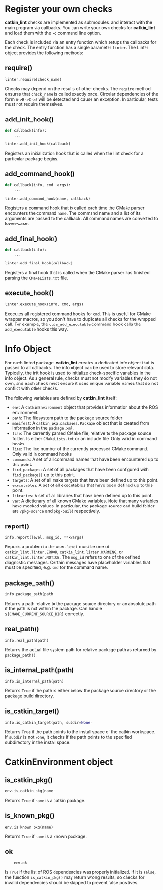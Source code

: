 # Register your own checks

**catkin_lint** checks are implemented as
submodules, and interact with the main program
via callbacks. You can write your own checks for
**catkin_lint** and load them with the `-c` command line option.

Each check is included via an entry function which setups
the callbacks for the check. The entry function has a single
parameter `linter`. The Linter object provides the following
methods:

## require()

```python
linter.require(check_name)
```
Checks may depend on the results of other checks.
The `require` method ensures that `check_name`
is called exactly once. Circular dependencies of the
form `A->B->C->A` will be detected and cause an
exception. In particular, tests must not require themselves.


## add_init_hook()

```python
def callback(info):
    ...

linter.add_init_hook(callback)
```
Registers an initialization hook that is called when
the lint check for a particular package begins.


## add_command_hook()

```python
def callback(info, cmd, args):
    ...

linter.add_command_hook(name, callback)
```
Registers a command hook that is called each time the
CMake parser encounters the command `name`. The command
name and a list of its arguments are passed to the callback.
All command names are converted to lower-case.


## add_final_hook()

```python
def callback(info):
    ...

linter.add_final_hook(callback)
```
Registers a final hook that is called when the CMake parser
has finished parsing the `CMakeLists.txt` file.


## execute_hook()

```python
linter.execute_hook(info, cmd, args)
```
Executes all registered command hooks for `cmd`. This is useful
for CMake wrapper macros, so you don't have to duplicate all checks
for the wrapped call. For example, the `cuda_add_executable`
command hook calls the `add_executable` hooks this way.


# Info Object

For each linted package, **catkin_lint** creates a
dedicated info object that is passed to all callbacks.
The info object can be used to store relevant data.
Typically, the init hook is used to initialize check-specific
variables in the info object. As a general rule, checks must not
modify variables they do not own, and each check must ensure it
uses unique variable names that do not conflict with other checks.

The following variables are defined by **catkin_lint** itself:

- `env`:
    A `CatkinEnvironment` object that provides information about
    the ROS environment.
- `path`:
    The filesystem path to the package source folder
- `manifest`:
    A `catkin_pkg.packages.Package` object that is created from
    information in the `package.xml`.
- `file`:
    The currently parsed CMake file, relative to the package source
    folder. Is either `CMakeLists.txt` or an include file. Only
    valid in command hooks.
- `line`:
    The line number of the currently processed CMake command. Only
    valid in command hooks.
- `commands`:
    A set of all command names that have been encountered up to this point.
- `find_packages`:
    A set of all packages that have been configured with `find_package()`
    up to this point.
- `targets`:
    A set of all make targets that have been defined up to this point.
- `executables`:
    A set of all executables that have been defined up to this point.
- `libraries`:
    A set of all libraries that have been defined up to this point.
- `var`:
    A dictionary of all known CMake variables. Note that many variables
    have mocked values. In particular, the package source and build folder
    are `/pkg-source` and `pkg-build` respectively.


## report()

```python
info.report(level, msg_id, **kwargs)
```
Reports a problem to the user. `level` must be one of
`catkin_lint.linter.ERROR`, `catkin_lint.linter.WARNING`, or
`catkin_lint.linter.NOTICE`. The `msg_id` refers to one
of the defined diagnostic messages. Certain messages have placeholder
variables that must be specified, e.g. `cmd` for the command name.


## package_path()

```python
info.package_path(path)
```
Returns a path relative to the package source directory or
an absolute path if the path is not within the package. Can handle
`${CMAKE_CURRENT_SOURCE_DIR}` correctly.


## real_path()

```python
info.real_path(path)
```
Returns the actual file system path for relative package path as
returned by `package_path()`.


## is_internal_path(path)

```python
info.is_internal_path(path)
```
Returns `True` if the path is either below the package source
directory or the package build directory.


## is_catkin_target()

```python
info.is_catkin_target(path, subdir=None)
```
Returns `True` if the path points to the install space of
the catkin workspace. If `subdir` is not `None`, it checks
if the path points to the specified subdirectory in the install
space.


# CatkinEnvironment object

## is_catkin_pkg()

```python
env.is_catkin_pkg(name)
```
Returns `True` if `name` is a catkin package.


## is_known_pkg()

```python
env.is_known_pkg(name)
```
Returns `True` if `name` is a known package.


## ok

```python
    env.ok
```
Is `True` if the list of ROS dependencies was properly
initialized. If it is `False`, the function `is_catkin_pkg()`
may return wrong results, so checks for invalid dependencies should
be skipped to prevent false positives.


